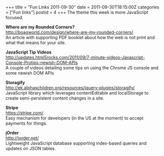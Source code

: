 +++
title = "Fun Links 2011-09-30"
date = 2011-09-30T18:15:00Z
categories = ["Fun links"]
postid = 4
+++
The theme this week is more JavaScript focused.

**Where are my Rounded Corners?**  
http://boagworld.com/design/where-are-my-rounded-corners/  
An article with supporting PDF booklet about how the web is not print and what that means for your site.

**JavaScript Tip Videos**  
http://updates.html5rocks.com/2011/09/7-minute-videos-Javascript-Console-Protips-newish-DOM-APIs  
A couple of videos detailing some tips on using the Chrome JS console and some newish DOM APIs

**Storagify**  
http://ek.alphaschildren.org/resources/jquery-plugins/storagify/  
JavaScript library which leverages contentEditable and localStorage to create semi-persistent content changes in a site.

**Stripe**  
https://stripe.com/  
Easy mechanism for developers (in the US at the moment) to accept payments for things.

**jOrder**  
http://jorder.net/  
Lightweight JavaScript database supporting index-based queries and updates on JSON tables.
